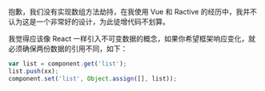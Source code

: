 抱歉，我们没有实现数组方法劫持，在我使用 Vue 和 Ractive 的经历中，我并不认为这是一个非常好的设计，为此徒增代码不划算。

我觉得应该像 React 一样引入不可变数据的概念，如果你希望框架响应变化，就必须确保两份数据的引用不同，如下：

```javascript
var list = component.get('list');
list.push(xx);
component.set('list', Object.assign([], list));
```